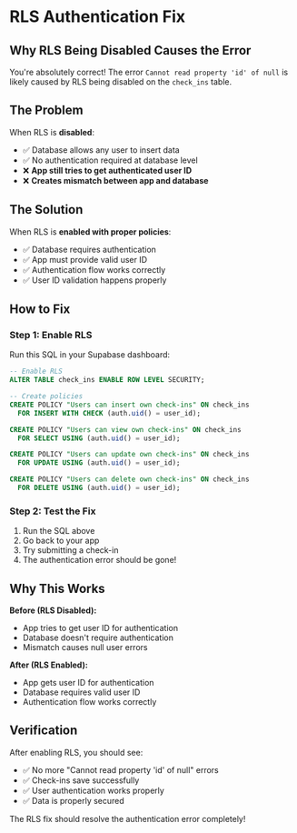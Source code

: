 # RLS Authentication Fix

## Why RLS Being Disabled Causes the Error

You're absolutely correct! The error `Cannot read property 'id' of null` is likely caused by RLS being disabled on the `check_ins` table.

## The Problem

When RLS is **disabled**:
- ✅ Database allows any user to insert data
- ✅ No authentication required at database level
- ❌ **App still tries to get authenticated user ID**
- ❌ **Creates mismatch between app and database**

## The Solution

When RLS is **enabled with proper policies**:
- ✅ Database requires authentication
- ✅ App must provide valid user ID
- ✅ Authentication flow works correctly
- ✅ User ID validation happens properly

## How to Fix

### Step 1: Enable RLS
Run this SQL in your Supabase dashboard:

```sql
-- Enable RLS
ALTER TABLE check_ins ENABLE ROW LEVEL SECURITY;

-- Create policies
CREATE POLICY "Users can insert own check-ins" ON check_ins
  FOR INSERT WITH CHECK (auth.uid() = user_id);

CREATE POLICY "Users can view own check-ins" ON check_ins
  FOR SELECT USING (auth.uid() = user_id);

CREATE POLICY "Users can update own check-ins" ON check_ins
  FOR UPDATE USING (auth.uid() = user_id);

CREATE POLICY "Users can delete own check-ins" ON check_ins
  FOR DELETE USING (auth.uid() = user_id);
```

### Step 2: Test the Fix
1. Run the SQL above
2. Go back to your app
3. Try submitting a check-in
4. The authentication error should be gone!

## Why This Works

**Before (RLS Disabled):**
- App tries to get user ID for authentication
- Database doesn't require authentication
- Mismatch causes null user errors

**After (RLS Enabled):**
- App gets user ID for authentication
- Database requires valid user ID
- Authentication flow works correctly

## Verification

After enabling RLS, you should see:
- ✅ No more "Cannot read property 'id' of null" errors
- ✅ Check-ins save successfully
- ✅ User authentication works properly
- ✅ Data is properly secured

The RLS fix should resolve the authentication error completely! 